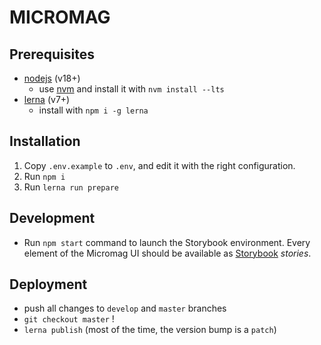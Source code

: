 # MICROMAG

## Prerequisites

-   [nodejs](https://nodejs.org/en/) (v18+)
    -   use [nvm](https://github.com/nvm-sh/nvm) and install it with `nvm install --lts`
-   [lerna](https://lerna.js.org/) (v7+)
    -   install with `npm i -g lerna`

## Installation

1. Copy `.env.example` to `.env`, and edit it with the right configuration.
2. Run `npm i`
3. Run `lerna run prepare`

## Development

-   Run `npm start` command to launch the Storybook environment. Every element of the Micromag UI should be available as [Storybook](https://storybook.js.org/) _stories_.

## Deployment

-   push all changes to `develop` and `master` branches
-   `git checkout master` !
-   `lerna publish` (most of the time, the version bump is a `patch`)
